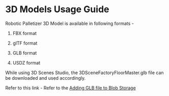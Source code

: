 # 3D Models Usage Guide

Robotic Palletizer 3D Model is available in following formats - 

1. FBX format

2. glTF format

3. GLB format

4. USDZ format

While using 3D Scenes Studio, the 3DSceneFactoryFloorMaster.glb file can be downloaded and used accordingly.

Refer to this link - Refer to the [Adding GLB file to Blob Storage](https://github.com/hemantjuyal/DigitalTwin/blob/main/3DModels/CustomFactory/README.md#adding-factory-floor-3d-scene-to-the-blob-storage/ "Adding GLB file to Blob Storage")

